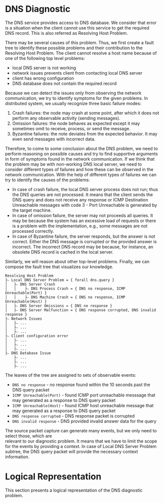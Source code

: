 # DNS Diagnostic

The DNS service provides access to DNS database. We consider that error is a situation when the client cannot use this service to get the required DNS record. This is also referred as Resolving Host Problem.  

There may be several causes of this problem. Thus, we first create a fault tree to identify these possible problems and their contribution to the Resolving Host Problem. The client cannot resolve a host name because of one of the following top level problems:
* local DNS server is not working
* network issues prevents client from contacting local DNS server
* client has wrong configuration
* DNS database does not contain the required record

Because we can detect the issues only from observing the network communication, we try to identify symptoms for the 
given problems. In distributed system, we usually recognize three basic failure modes:
1. Crash failures: the node may crash at some point, after which it does not perform any observable activity (sending messages).
2. Omission failures: the node behaves as expected except it may sometimes omit to receive, process, or send the message.
3. Byzantine failures: the note deviates from the expected behavior. It may even send messages with incorrect data. 

Therefore, to come to some conclusion about the DNS problem, we need to perform reasoning on possible causes and try to find supportive arguments in form of symptoms found in the network communication. If we think that the problem may be with non-working DNS local server, we need to consider different types of failures and how these can be observed in the network communication. With the help of different types of failures we can try to identify the causes of the problems:
* In case of crash failure, the local DNS server process does not run; thus the DNS queries are not processed. It means that the client sends the DNS query and does not receive any response or ICMP Destination Unreachable messages with code 3 - Port Unreachable is generated by the target machine.
* In case of omission failure, the server may not proceeds all queries. It may be because the system has an excessive load of requests or there is a problem with the implementation, e.g., some messages are not processed correctly. 
* In case of Byzantine failure, the server responds, but the answer is not correct. Either the DNS message is corrupted or the provided answer is incorrect. The incorrect DNS record may be because, for instance, an obsolete DNS record is cached in the local server. 

Similarly, we will reason about other top-level problems. Finally, we can compose the fault tree that visualizes 
our knowledge.
```
Resolving Host Problem
├⎯ Local DNS Server Problem = { forall dns.query } 
│   ├⎯ DNS Server Crash
│   │    ├⎯ DNS Process Crash = { DNS no response, ICMP Unreachable(Port) }
│   │    ├⎯ DNS Machine Crash = { DNS no response, ICMP Unreachable(Host) }
│   ├⎯ DNS Server Omissions = { DNS no response }
│   ├⎯ DNS Server Malfunction = { DNS response corrupted, DNS invalid response }
├⎯ Network Issues
│   ├⎯ ...
│   ├⎯ ...
│   ├⎯ ...
├⎯ Client configuration error
│   ├⎯ ...
│   ├⎯ ...
│   ├⎯ ...
├⎯ DNS Database Issue
    ├⎯ ...
    ├⎯ ...
    ├⎯ ...
```
The leaves of the tree are assigned to sets of observable events: 
* `DNS no response` - no response found within the 10 seconds past the DNS query packet 
* `ICMP Unreachable(Port)` - found ICMP port unreachable messsage that may generated as a response to DNS query packet
* `ICMP Unreachable(Host)` - found ICMP host unreachable message that may generated as a response to DNS query packet
* `DNS response corrupted` - DNS response packet is corrupted
* `DNS invalid response` - DNS provided invalid answer data for the query

The source packet capture can generate many events, but we only need to select those, which are  
relevant to our diagnostic problem. It means that we have to limit the scope for the events by providing a context. 
In case of Local DNS Server Problem subtree, the DNS query packet will provide the necessary context information. 

# Logical Representation
This section presents a logical representation of the DNS diagnostic problem.
